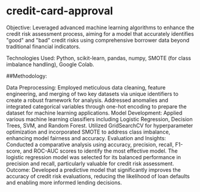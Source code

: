 # credit-card-approval

Objective: Leveraged advanced machine learning algorithms to enhance the credit risk assessment process, aiming for a model that accurately identifies "good" and "bad" credit risks using comprehensive borrower data beyond traditional financial indicators.

Technologies Used: Python, scikit-learn, pandas, numpy, SMOTE (for class imbalance handling), Google Colab.

##Methodology:

Data Preprocessing: Employed meticulous data cleaning, feature engineering, and merging of two key datasets via unique identifiers to create a robust framework for analysis. Addressed anomalies and integrated categorical variables through one-hot encoding to prepare the dataset for machine learning applications.
Model Development: Applied various machine learning classifiers including Logistic Regression, Decision Trees, SVM, and Random Forest. Utilized GridSearchCV for hyperparameter optimization and incorporated SMOTE to address class imbalance, enhancing model fairness and accuracy.
Evaluation and Insights: Conducted a comparative analysis using accuracy, precision, recall, F1-score, and ROC-AUC scores to identify the most effective model. The logistic regression model was selected for its balanced performance in precision and recall, particularly valuable for credit risk assessment.
Outcome: Developed a predictive model that significantly improves the accuracy of credit risk evaluations, reducing the likelihood of loan defaults and enabling more informed lending decisions.
